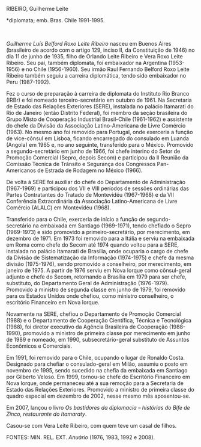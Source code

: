 RIBEIRO, Guilherme Leite

\*diplomata; emb. Bras. Chile 1991-1995.

 

*Guilherme Luís Belford Roxo Leite Ribeiro* nasceu em Buenos Aires
(brasileiro de acordo com o artigo 129, inciso II, da Constituição de
1946) no dia 11 de junho de 1935, filho de Orlando Leite Ribeiro e Vera
Roxo Leite Ribeiro. Seu pai, também diplomata, foi embaixador na
Argentina (1953-1956) e no Chile (1956-1960). Seu irmão Raul Fernando
Belford Roxo Leite Ribeiro também seguiu a carreira diplomática, tendo
sido embaixador no Peru (1987-1992).

Fez o curso de preparação à carreira de diplomata do Instituto Rio
Branco (IRBr) e foi nomeado terceiro-secretário em outubro de 1961. Na
Secretaria de Estado das Relações Exteriores (SERE), instalada no
palácio Itamarati do Rio de Janeiro (então Distrito Federal), foi membro
da seção brasileira do Grupo Misto de Cooperação Industrial Brasil-Chile
(1961-1962) e assistente do chefe da Divisão da Associação
Latino-Americana de Livre Comércio (1963). No mesmo ano foi removido
para Portugal, onde exerceria a função de vice-cônsul em Lisboa, ficando
encarregado do consulado em Luanda (Angola) em 1965 e, no ano seguinte,
transferido para o México. Promovido a segundo-secretário em junho de
1966, foi chefe interino do Setor de Promoção Comercial (Sepro, depois
Secom) e participou da II Reunião da Comissão Técnica de Trânsito e
Segurança dos Congressos Pan-Americanos de Estrada de Rodagem no México
(1966).

De volta à SERE foi auxiliar do chefe do Departamento de Administração
(1967-1969) e participou dos VII e VIII períodos de sessões ordinárias
das Partes Contratantes do Tratado de Montevidéu (1967-1968) e da VII
Conferência Extraordinária da Associação Latino-Americana de Livre
Comércio (ALALC) em Montevidéu (1968).

Transferido para o Chile, exerceria de início a função de
segundo-secretário na embaixada em Santiago (1969-1971), tendo chefiado
o Sepro (1969-1973) e sido promovido a primeiro-secretário, por
merecimento, em dezembro de 1971. Em 1973 foi removido para a Itália e
serviu na embaixada em Roma como chefe do Secom até 1974 quando voltou
para a SERE, instalada no palácio Itamarati de Brasília, onde ocuparia o
cargo de chefe da Divisão de Sistematização da Informação (1974-1975) e
chefe da mesma divisão (1975-1976), sendo promovido a conselheiro, por
merecimento, em janeiro de 1975. A partir de 1976 serviu em Nova Iorque
como cônsul-geral adjunto e chefe do Secom, retornando a Brasília em
1979 para ser chefe, substituto, do Departamento Geral de Administração
(1976-1979). Promovido a ministro de segunda classe em junho de 1979,
foi removido para os Estados Unidos onde chefiou, como ministro
conselheiro, o escritório Financeiro em Nova Iorque.

Novamente na SERE, chefiou o Departamento de Promoção Comercial (1988) e
o Departamento de Cooperação Científica, Técnica e Tecnológica (1988),
foi diretor executivo da Agência Brasileira de Cooperação (1988-1990),
promovido a ministro de primeira classe por merecimento em junho de 1989
e nomeado, em 1990, subsecretário-geral substituto de Assuntos
Econômicos e Comerciais.

Em 1991, foi removido para o Chile, ocupando o lugar de Ronaldo Costa.
Designado para chefiar o consulado-geral em Milão, assumiu o posto em
novembro de 1995, sendo sucedido na chefia da embaixada em Santiago por
Gilberto Veloso. Em 1999, tornou-se chefe do Escritório Financeiro em
Nova Iorque, onde permaneceu até a sua remoção para a Secretaria de
Estado das Relações Exteriores. Promovido a ministro de primeira classe
do quadro especial em dezembro de 2002, nesse mesmo mês aposentou-se.

Em 2007, lançou o livro *Os bastidores da diplomacia – histórias do Bife
de Zinco, restaurante do Itamaraty*.

Casou-se com Vera Leite Ribeiro, com quem teve um casal de filhos.

FONTES: MIN. REL. EXT. *Anuário* (1976, 1983, 1992 e 2008).

 
